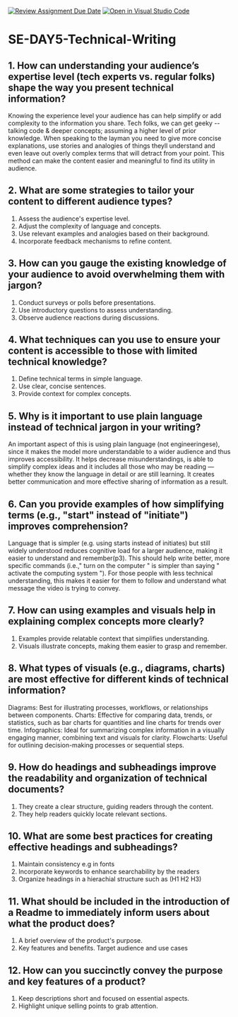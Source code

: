[![Review Assignment Due Date](https://classroom.github.com/assets/deadline-readme-button-22041afd0340ce965d47ae6ef1cefeee28c7c493a6346c4f15d667ab976d596c.svg)](https://classroom.github.com/a/zsAR-pyY)
[![Open in Visual Studio Code](https://classroom.github.com/assets/open-in-vscode-2e0aaae1b6195c2367325f4f02e2d04e9abb55f0b24a779b69b11b9e10269abc.svg)](https://classroom.github.com/online_ide?assignment_repo_id=16192949&assignment_repo_type=AssignmentRepo)
# SE-DAY5-Technical-Writing
## 1. How can understanding your audience’s expertise level (tech experts vs. regular folks) shape the way you present technical information?
Knowing the experience level your audience has can help simplify or add complexity to the information you share. Tech folks, we can get geeky -- talking code & deeper concepts; assuming a higher level of prior knowledge. When speaking to the layman you need to give more concise explanations, use stories and analogies of things theyll understand and even leave out overly complex terms that will detract from your point. This method can make the content easier and meaningful to find its utility in audience.
## 2. What are some strategies to tailor your content to different audience types?
1. Assess the audience's expertise level.
2. Adjust the complexity of language and concepts.
3. Use relevant examples and analogies based on their background.
4. Incorporate feedback mechanisms to refine content.
## 3. How can you gauge the existing knowledge of your audience to avoid overwhelming them with jargon?
1. Conduct surveys or polls before presentations.
2. Use introductory questions to assess understanding.
3. Observe audience reactions during discussions.
## 4. What techniques can you use to ensure your content is accessible to those with limited technical knowledge?
1. Define technical terms in simple language.
2. Use clear, concise sentences.
3. Provide context for complex concepts.
## 5. Why is it important to use plain language instead of technical jargon in your writing?
An important aspect of this is using plain language (not engineeringese), since it makes the model more understandable to a wider audience and thus improves accessibility. It helps decrease misunderstandings, is able to simplify complex ideas and it includes all those who may be reading — whether they know the language in detail or are still learning. It creates better communication and more effective sharing of information as a result.
## 6. Can you provide examples of how simplifying terms (e.g., "start" instead of "initiate") improves comprehension?
Language that is simpler (e.g. using starts instead of initiates) but still widely understood reduces cognitive load for a larger audience, making it easier to understand and remember(p3). This should help write better, more specific commands (i.e.," turn on the computer " is simpler than saying " activate the computing system "). For those people with less technical understanding, this makes it easier for them to follow and understand what message the video is trying to convey.
## 7. How can using examples and visuals help in explaining complex concepts more clearly?
1. Examples provide relatable context that simplifies understanding.
2. Visuals illustrate concepts, making them easier to grasp and remember.
## 8. What types of visuals (e.g., diagrams, charts) are most effective for different kinds of technical information?
Diagrams: Best for illustrating processes, workflows, or relationships between components.
Charts: Effective for comparing data, trends, or statistics, such as bar charts for quantities and line charts for trends over time.
Infographics: Ideal for summarizing complex information in a visually engaging manner, combining text and visuals for clarity.
Flowcharts: Useful for outlining decision-making processes or sequential steps.
## 9. How do headings and subheadings improve the readability and organization of technical documents?
1. They create a clear structure, guiding readers through the content.
2. They help readers quickly locate relevant sections.
## 10. What are some best practices for creating effective headings and subheadings?
1. Maintain consistency e.g in fonts
2. Incorporate keywords to enhance searchability by the readers
3. Organize headings in a hierachial structure such as (H1 H2 H3)
## 11. What should be included in the introduction of a Readme to immediately inform users about what the product does?
1. A brief overview of the product's purpose.
2. Key features and benefits.
Target audience and use cases
## 12. How can you succinctly convey the purpose and key features of a product?
1. Keep descriptions short and focused on essential aspects.
2. Highlight unique selling points to grab attention.
